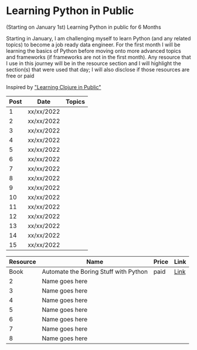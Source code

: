 # Learning Python in Public
(Starting on January 1st)
Learning Python in public for 6 Months

Starting in January, I am challenging myself to learn Python (and any related topics) to become a job ready data engineer. For the first month I will be learning the basics of Python before moving onto more advanced topics and frameworks (if frameworks are not in the first month). Any resource that I use in this journey will be in the resource section and I will highlight the section(s) that were used that day; I will also disclose if those resources are free or paid

Inspired by ["Learning Clojure in Public"](https://github.com/alaq/learning-clojure-in-public)

| Post | Date       | Topics                                                   |
| ---- | ---------- | -------------------------------------------------------- |
| 1    | xx/xx/2022 |                                                          |
| 2    | xx/xx/2022 |                                                          |
| 3    | xx/xx/2022 |                                                          |
| 4    | xx/xx/2022 |                                                          |
| 5    | xx/xx/2022 |                                                          |
| 6    | xx/xx/2022 |                                                          |
| 7    | xx/xx/2022 |                                                          |
| 8    | xx/xx/2022 |                                                          |
| 9    | xx/xx/2022 |                                                          |
| 10   | xx/xx/2022 |                                                          |
| 11   | xx/xx/2022 |                                                          |
| 12   | xx/xx/2022 |                                                          |
| 13   | xx/xx/2022 |                                                          |
| 14   | xx/xx/2022 |                                                          |
| 15   | xx/xx/2022 |                                                          |


| Resource | Name                                  | Price | Link                                                                                  |
| -------- | ------------------------------------  | ----- | ------------------------------------------------------------------------------------- | 
| Book     | Automate the Boring Stuff with Python | paid  | [Link](https://www.amazon.com/Automate-Boring-Stuff-Python-Programming/dp/1593275994) |       
| 2        | Name goes here                        |       |                                                                                       |       
| 3        | Name goes here                        |       |                                                                                       |       
| 4        | Name goes here                        |       |                                                                                       |       
| 5        | Name goes here                        |       |                                                                                       |       
| 6        | Name goes here                        |       |                                                                                       |
| 7        | Name goes here                        |       |                                                                                       |
| 8        | Name goes here                        |       |                                                                                       |
